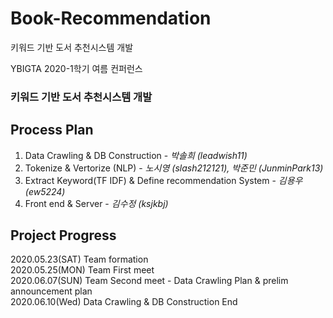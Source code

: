 # Book-Recommendation
키워드 기반 도서 추천시스템 개발

YBIGTA 2020-1학기 여름 컨퍼런스
### 키워드 기반 도서 추천시스템 개발


## Process Plan 
1. Data Crawling & DB Construction - *박솔희 (leadwish11)*
2. Tokenize & Vertorize (NLP) - *노시영 (slash212121), 박준민 (JunminPark13)*
3. Extract Keyword(TF IDF) & Define recommendation System - *김용우 (ew5224)*
4. Front end & Server - *김수정 (ksjkbj)*

## Project Progress    
2020.05.23(SAT) Team formation   
2020.05.25(MON) Team First meet    
2020.06.07(SUN) Team Second meet - Data Crawling Plan & prelim announcement plan   
2020.06.10(Wed) Data Crawling & DB Construction End    
